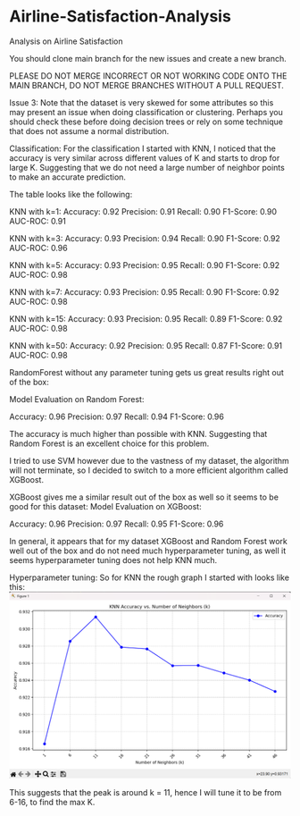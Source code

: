 # Airline-Satisfaction-Analysis
Analysis on Airline Satisfaction

You should clone main branch for the new issues and create a new branch.  

PLEASE DO NOT MERGE INCORRECT OR NOT WORKING CODE ONTO THE MAIN BRANCH, DO NOT MERGE BRANCHES WITHOUT A PULL REQUEST.

Issue 3: Note that the dataset is very skewed for some attributes so this may present an issue when doing
classification or clustering. Perhaps you should check these before doing decision trees or rely on some
technique that does not assume a normal distribution. 

Classification: For the classification I started with KNN, I noticed that the accuracy is very similar across
different values of K and starts to drop for large K. Suggesting that we do not need a large number of neighbor
points to make an accurate prediction. 

The table looks like the following:

KNN with k=1:
  Accuracy:  0.92
  Precision: 0.91
  Recall:    0.90
  F1-Score:  0.90
  AUC-ROC:   0.91

KNN with k=3:
  Accuracy:  0.93
  Precision: 0.94
  Recall:    0.90
  F1-Score:  0.92
  AUC-ROC:   0.96

KNN with k=5:
  Accuracy:  0.93
  Precision: 0.95
  Recall:    0.90
  F1-Score:  0.92
  AUC-ROC:   0.98

KNN with k=7:
  Accuracy:  0.93
  Precision: 0.95
  Recall:    0.90
  F1-Score:  0.92
  AUC-ROC:   0.98

KNN with k=15:
  Accuracy:  0.93
  Precision: 0.95
  Recall:    0.89
  F1-Score:  0.92
  AUC-ROC:   0.98

KNN with k=50:
  Accuracy:  0.92
  Precision: 0.95
  Recall:    0.87
  F1-Score:  0.91
  AUC-ROC:   0.98

RandomForest without any parameter tuning gets us great results right out of the box:

Model Evaluation on Random Forest:

  Accuracy:  0.96
  Precision: 0.97
  Recall:    0.94
  F1-Score:  0.96

The accuracy is much higher than possible with KNN. Suggesting that Random Forest is an excellent choice 
for this problem. 

I tried to use SVM however due to the vastness of my dataset, the algorithm will not terminate, so I decided
to switch to a more efficient algorithm called XGBoost.

XGBoost gives me a similar result out of the box as well so it seems to be good for this dataset:
Model Evaluation on XGBoost:

  Accuracy:  0.96
  Precision: 0.97
  Recall:    0.95
  F1-Score:  0.96

In general, it appears that for my dataset XGBoost and Random Forest work well out of the box and do not 
need much hyperparameter tuning, as well it seems hyperparameter tuning does not help KNN much.

Hyperparameter tuning:
So for KNN the rough graph I started with looks like this:
![](Parameter%20Tuning/KNNFirsttune.png)

This suggests that the peak is around k = 11, hence I will tune it to be from 6-16, to find the max K.



